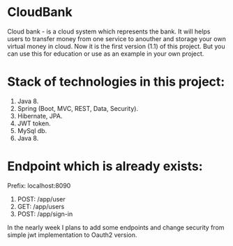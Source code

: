 # CloudBank

Cloud bank - is a cloud system which represents the bank. It will helps users to transfer money from one service to anouther 
and storage your own virtual money in cloud. Now it is the first version (1.1) of this project. But you can use this for education
or use as an example in your own project.

# Stack of technologies in this project:
1. Java 8.
2. Spring (Boot, MVC, REST, Data, Security).
3. Hibernate, JPA.
4. JWT token.
5. MySql db.
6. Java 8.

# Endpoint which is already exists:
Prefix: localhost:8090
1. POST: /app/user
2. GET:  /app/users
3. POST: /app/sign-in

In the nearly week I plans to add some endpoints and change security from simple jwt implementation to Oauth2 version.
